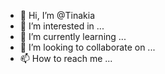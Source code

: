 - 👋 Hi, I’m @Tinakia
- 👀 I’m interested in ...
- 🌱 I’m currently learning ...
- 💞️ I’m looking to collaborate on ...
- 📫 How to reach me ...

<!---
Tinakia/Tinakia is a ✨ special ✨ repository because its `README.md` (this file) appears on your GitHub profile.
You can click the Preview link to take a look at your changes.
--->

